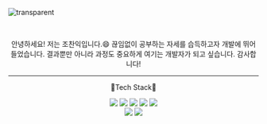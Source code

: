 ![transparent](https://capsule-render.vercel.app/api?type=transparent&fontColor=703ee5&text=Chanik's%20GitHub%20&height=150&fontSize=60&desc=Welcome!&descAlignY=75&descAlign=60)

<br>

<p align = 'center'>
안녕하세요! 저는 조찬익입니다.😄
끊임없이 공부하는 자세를 습득하고자 개발에 뛰어들었습니다.
결과뿐만 아니라 과정도 중요하게 여기는 개발자가 되고 싶습니다.
감사합니다!
</p>

<hr>

<p align = "center">
📌Tech Stack📌
<Used at least Once>
<div align='center'>
<img src="https://img.shields.io/badge/Python-f9dd6a?style=flat&logo=Python&logoColor=3776AB"/> 
<img src="https://img.shields.io/badge/HTML5-E34F26?style=flat&logo=HTML5&logoColor=fff"/> 
<img src="https://img.shields.io/badge/CSS-1572B6?style=flat&logo=CSS3&logoColor=fff"/> 
<img src="https://img.shields.io/badge/JavaScript-000000?style=flat&logo=JavaScript&logoColor=F7DF1E"/>
<img src="https://img.shields.io/badge/React-f9dd6a?style=flat&logo=React&logoColor=3776AB"/>
<br>
<img src="https://img.shields.io/badge/Django-cae9d0?style=flat&logo=Django&logoColor=092E20"/> 
<img src="https://img.shields.io/badge/JAVA-cae9d0?style=flat&logo=java&logoColor=F7DF1E"/> 
</div>

<!--
**Bandozen/Bandozen** is a ✨ _special_ ✨ repository because its `README.md` (this file) appears on your GitHub profile.

Here are some ideas to get you started:

- 🔭 I’m currently working on ...
- 🌱 I’m currently learning ...
- 👯 I’m looking to collaborate on ...
- 🤔 I’m looking for help with ...
- 💬 Ask me about ...
- 📫 How to reach me: ...
- 😄 Pronouns: ...
- ⚡ Fun fact: ...
-->
